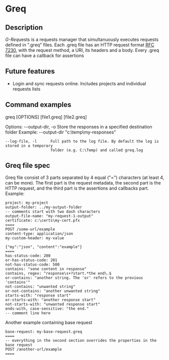 # Greq

## Description

*G-Req*uests is a requests manager that simultanuously executes requests defined in ".greq" files. 
Each .greq file has an HTTP request format [RFC 7230](https://datatracker.ietf.org/doc/html/rfc7230#page-19), 
with the request method, a URI, its headers and a body.
Every .greq file can have a callback for assertions

## Future features

- Login and sync requests online. Includes projects and individual requests lists

## Command examples

greq [OPTIONS] [file1.greq] [file2.greq]

Options:
    --output-dir, -o    Store the responses in a specified destination folder
                        Example: --output-dir "c:\temp\my-responses"

    --log-file, -l      Full path to the log file. By default the log is stored in a temporary
                        folder (e.g. C:\Temp) and called greq.log

## Greq file spec

Greq file consist of 3 parts separated by 4 equal ("=") characters (at least 4, can be more). The first part is the request metadata, the second part is the HTTP request,
and the third part is the assertions and callbacks part. 
Example:

```
project: my-project
output-folder: ../my-output-folder
-- comments start with two dash characters
output-file-name: "my-request-1-output"
certificate: c:\certs\my-cert.pfx
====
POST /some-url/example
content-type: application/json
my-custom-header: my-value

{"my":"json", "content":"example"}
====
has-status-code: 200
or-has-status-code: 201
not-has-status-code: 500
contains: "sone content in response"
contains, regex: ^response\s+?start.*the end\.$
or-contains: "another string. The 'or' refers to the previous 'contains'"
not-contains: "unwanted string"
or-not-contains: "another unwanted string"
starts-with: "response start"
or-starts-with: "another response start"
not-starts-with: "unwanted response start"
ends-with, case-sensitive: "the end."
-- comment line here
```

Another example containing base request
```
base-request: my-base-request.greq
====
-- everything in the second section overrides the properties in the base request
POST /another-url/example
====
```


